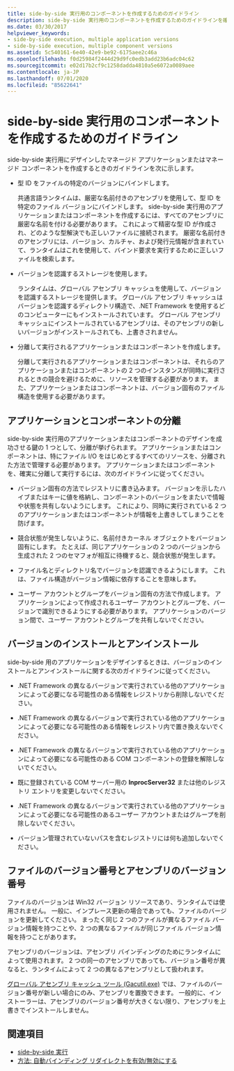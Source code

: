```yaml
---
title: side-by-side 実行用のコンポーネントを作成するためのガイドライン
description: side-by-side 実行用のコンポーネントを作成するためのガイドラインを確認します。 たとえば、型 ID を特定のファイル バージョンにバインドしたり、バージョンを認識するストレージを使用したりします。
ms.date: 03/30/2017
helpviewer_keywords:
- side-by-side execution, multiple application versions
- side-by-side execution, multiple component versions
ms.assetid: 5c540161-6e40-42e9-be92-6175aee2c46a
ms.openlocfilehash: f0d25984f2444d29d9fc0edb3add23b6adc04c62
ms.sourcegitcommit: e02d17b2cf9c1258dadda4810a5e6072a0089aee
ms.contentlocale: ja-JP
ms.lasthandoff: 07/01/2020
ms.locfileid: "85622641"
---
```

# <a name="guidelines-for-creating-components-for-side-by-side-execution"></a>side-by-side 実行用のコンポーネントを作成するためのガイドライン
side-by-side 実行用にデザインしたマネージド アプリケーションまたはマネージド コンポーネントを作成するときのガイドラインを次に示します。  
  
- 型 ID をファイルの特定のバージョンにバインドします。  
  
     共通言語ランタイムは、厳密な名前付きのアセンブリを使用して、型 ID を特定のファイル バージョンにバインドします。 side-by-side 実行用のアプリケーションまたはコンポーネントを作成するには、すべてのアセンブリに厳密な名前を付ける必要があります。 これによって精密な型 ID が作成され、どのような型解決でも正しいファイルに接続されます。 厳密な名前付きのアセンブリには、バージョン、カルチャ、および発行元情報が含まれていて、ランタイムはこれを使用して、バインド要求を実行するために正しいファイルを検索します。  
  
- バージョンを認識するストレージを使用します。  
  
     ランタイムは、グローバル アセンブリ キャッシュを使用して、バージョンを認識するストレージを提供します。 グローバル アセンブリ キャッシュはバージョンを認識するディレクトリ構造で、.NET Framework を使用するどのコンピューターにもインストールされています。 グローバル アセンブリ キャッシュにインストールされているアセンブリは、そのアセンブリの新しいバージョンがインストールされても、上書きされません。  
  
- 分離して実行されるアプリケーションまたはコンポーネントを作成します。  
  
     分離して実行されるアプリケーションまたはコンポーネントは、それらのアプリケーションまたはコンポーネントの 2 つのインスタンスが同時に実行されるときの競合を避けるために、リソースを管理する必要があります。 また、アプリケーションまたはコンポーネントは、バージョン固有のファイル構造を使用する必要があります。  
  
## <a name="application-and-component-isolation"></a>アプリケーションとコンポーネントの分離  
 side-by-side 実行用のアプリケーションまたはコンポーネントのデザインを成功させる鍵の 1 つとして、分離が挙げられます。 アプリケーションまたはコンポーネントは、特にファイル I/O をはじめとするすべてのリソースを、分離された方法で管理する必要があります。 アプリケーションまたはコンポーネントを、確実に分離して実行するには、次のガイドラインに従ってください。  
  
- バージョン固有の方法でレジストリに書き込みます。 バージョンを示したハイブまたはキーに値を格納し、コンポーネントのバージョンをまたいで情報や状態を共有しないようにします。 これにより、同時に実行されている 2 つのアプリケーションまたはコンポーネントが情報を上書きしてしまうことを防げます。  
  
- 競合状態が発生しないように、名前付きカーネル オブジェクトをバージョン固有にします。 たとえば、同じアプリケーションの 2 つのバージョンから生成された 2 つのセマフォが相互に待機すると、競合状態が発生します。  
  
- ファイル名とディレクトリ名でバージョンを認識できるようにします。 これは、ファイル構造がバージョン情報に依存することを意味します。  
  
- ユーザー アカウントとグループをバージョン固有の方法で作成します。 アプリケーションによって作成されるユーザー アカウントとグループを、バージョンで識別できるようにする必要があります。 アプリケーションのバージョン間で、ユーザー アカウントとグループを共有しないでください。  
  
## <a name="installing-and-uninstalling-versions"></a>バージョンのインストールとアンインストール  
 side-by-side 用のアプリケーションをデザインするときは、バージョンのインストールとアンインストールに関する次のガイドラインに従ってください。  
  
- .NET Framework の異なるバージョンで実行されている他のアプリケーションによって必要になる可能性のある情報をレジストリから削除しないでください。  
  
- .NET Framework の異なるバージョンで実行されている他のアプリケーションによって必要になる可能性のある情報をレジストリ内で置き換えないでください。  
  
- .NET Framework の異なるバージョンで実行されている他のアプリケーションによって必要になる可能性のある COM コンポーネントの登録を解除しないでください。  
  
- 既に登録されている COM サーバー用の **InprocServer32** または他のレジストリ エントリを変更しないでください。  
  
- .NET Framework の異なるバージョンで実行されている他のアプリケーションによって必要になる可能性のあるユーザー アカウントまたはグループを削除しないでください。  
  
- バージョン管理されていないパスを含むレジストリには何も追加しないでください。  
  
## <a name="file-version-number-and-assembly-version-number"></a>ファイルのバージョン番号とアセンブリのバージョン番号  
 ファイルのバージョンは Win32 バージョン リソースであり、ランタイムでは使用されません。 一般に、インプレース更新の場合であっても、ファイルのバージョンを更新してください。 まったく同じ 2 つのファイルが異なるファイル バージョン情報を持つことや、2 つの異なるファイルが同じファイル バージョン情報を持つことがあります。  
  
 アセンブリのバージョンは、アセンブリ バインディングのためにランタイムによって使用されます。 2 つの同一のアセンブリであっても、バージョン番号が異なると、ランタイムによって 2 つの異なるアセンブリとして扱われます。  
  
 [グローバル アセンブリ キャッシュ ツール (Gacutil.exe)](../tools/gacutil-exe-gac-tool.md) では、ファイルのバージョン番号が新しい場合にのみ、アセンブリを置換できます。 一般的に、インストーラーは、アセンブリのバージョン番号が大きくない限り、アセンブリを上書きでインストールしません。  
  
## <a name="see-also"></a>関連項目

- [side-by-side 実行](side-by-side-execution.md)
- [方法: 自動バインディング リダイレクトを有効/無効にする](../configure-apps/how-to-enable-and-disable-automatic-binding-redirection.md)
